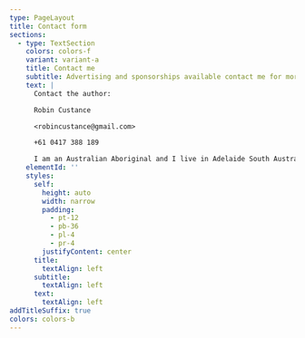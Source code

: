 ```yaml
---
type: PageLayout
title: Contact form
sections:
  - type: TextSection
    colors: colors-f
    variant: variant-a
    title: Contact me
    subtitle: Advertising and sponsorships available contact me for more info
    text: |
      Contact the author:

      Robin Custance

      <robincustance@gmail.com>

      +61 0417 388 189

      I am an Australian Aboriginal and I live in Adelaide South Australia
    elementId: ''
    styles:
      self:
        height: auto
        width: narrow
        padding:
          - pt-12
          - pb-36
          - pl-4
          - pr-4
        justifyContent: center
      title:
        textAlign: left
      subtitle:
        textAlign: left
      text:
        textAlign: left
addTitleSuffix: true
colors: colors-b
---
```

